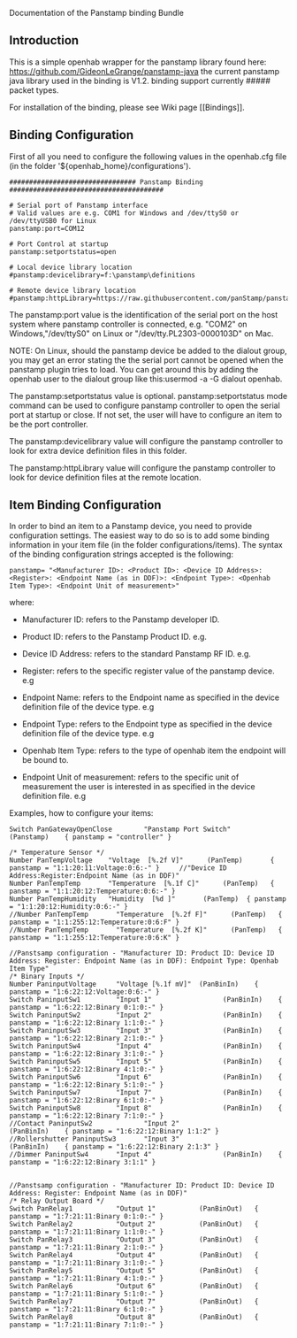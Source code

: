 Documentation of the Panstamp binding Bundle

## Introduction

This is a simple openhab wrapper for the panstamp library found here: https://github.com/GideonLeGrange/panstamp-java
the current panstamp java library used in the binding is V1.2.
binding support currently ##### packet types.

For installation of the binding, please see Wiki page [[Bindings]].

## Binding Configuration

First of all you need to configure the following values in the openhab.cfg file (in the folder '${openhab_home}/configurations').

    ################################ Panstamp Binding #######################################

    # Serial port of Panstamp interface
    # Valid values are e.g. COM1 for Windows and /dev/ttyS0 or /dev/ttyUSB0 for Linux
    panstamp:port=COM12

    # Port Control at startup
    panstamp:setportstatus=open

    # Local device library location
    #panstamp:devicelibrary=f:\panstamp\definitions

    # Remote device library location
    #panstamp:httpLibrary=https://raw.githubusercontent.com/panStamp/panstamp/master/devices/

The panstamp:port  value is the identification of the serial port on the host system where panstamp controller is connected, e.g. "COM2" on Windows,"/dev/ttyS0" on Linux or "/dev/tty.PL2303-0000103D" on Mac.

NOTE: On Linux, should the panstamp device be added to the dialout group, you may get an error stating the the serial port cannot be opened when the panstamp plugin tries to load. You can get around this by adding the openhab user to the dialout group like this:usermod -a -G dialout openhab.

The panstamp:setportstatus value is optional. panstamp:setportstatus mode command can be used to configure panstamp controller to open the serial port at startup or close. If not set, the user will have to configure an item to be the port controller.

The panstamp:devicelibrary value will configure the panstamp controller to look for extra device definition files in this folder.

The panstamp:httpLibrary value will configure the panstamp controller to look for device definition files at the remote location.

## Item Binding Configuration

In order to bind an item to a Panstamp device, you need to provide configuration settings. The easiest way to do so is to add some binding information in your item file (in the folder configurations/items). The syntax of the binding configuration strings accepted is the following:

    panstamp= "<Manufacturer ID>: <Product ID>: <Device ID Address>: <Register>: <Endpoint Name (as in DDF)>: <Endpoint Type>: <Openhab Item Type>: <Endpoint Unit of measurement>"

where:
- Manufacturer ID: refers to the Panstamp developer ID.<developer id="1" name="panStamp">

- Product ID: refers to the Panstamp Product ID. e.g. <dev id="6" name="bininps" label="Binary/Counter input module"/>

- Device ID Address: refers to the standard Panstamp RF ID. e.g. 

- Register: refers to the specific register value of the panstamp device. e.g <reg name="Binary states" id="12">

- Endpoint Name: refers to the Endpoint name as specified in the device definition file of the device type. e.g <endpoint name="Binary 1" type="bin" dir="inp">

- Endpoint Type: refers to the Endpoint type as specified in the device definition file of the device type. e.g <endpoint name="Binary 1" type="bin" dir="inp">

- Openhab Item Type: refers to the type of openhab item the endpoint will be bound to. 

- Endpoint Unit of measurement: refers to the specific unit of measurement the user is interested in as specified in the device definition file. e.g <unit name="V" factor="0.001" offset="0"/>

Examples, how to configure your items:

    Switch PanGatewayOpenClose        "Panstamp Port Switch"                                         (Panstamp)    { panstamp = "controller" }

    /* Temperature Sensor */
    Number PanTempVoltage    "Voltage  [%.2f V]"      (PanTemp)       { panstamp = "1:1:20:11:Voltage:0:6:-" }     //"Device ID Address:Register:Endpoint Name (as in DDF)"
    Number PanTempTemp       "Temperature  [%.1f C]"      (PanTemp)   { panstamp = "1:1:20:12:Temperature:0:6:-" }
    Number PanTempHumidity   "Humidity  [%d ]"       (PanTemp)  { panstamp = "1:1:20:12:Humidity:0:6:-" } 
    //Number PanTempTemp       "Temperature  [%.2f F]"      (PanTemp)   { panstamp = "1:1:255:12:Temperature:0:6:F" }
    //Number PanTempTemp       "Temperature  [%.2f K]"      (PanTemp)   { panstamp = "1:1:255:12:Temperature:0:6:K" }

    //Panstsamp configuration - "Manufacturer ID: Product ID: Device ID Address: Register: Endpoint Name (as in DDF): Endpoint Type: Openhab Item Type"
    /* Binary Inputs */
    Number PaninputVoltage     "Voltage [%.1f mV]"  (PanBinIn)    { panstamp = "1:6:22:12:Voltage:0:6:-" }
    Switch PaninputSw1         "Input 1"                  (PanBinIn)    { panstamp = "1:6:22:12:Binary 0:1:0:-" }
    Switch PaninputSw2         "Input 2"                  (PanBinIn)    { panstamp = "1:6:22:12:Binary 1:1:0:-" }
    Switch PaninputSw3         "Input 3"                  (PanBinIn)    { panstamp = "1:6:22:12:Binary 2:1:0:-" }
    Switch PaninputSw4         "Input 4"                  (PanBinIn)    { panstamp = "1:6:22:12:Binary 3:1:0:-" }
    Switch PaninputSw5         "Input 5"                  (PanBinIn)    { panstamp = "1:6:22:12:Binary 4:1:0:-" }
    Switch PaninputSw6         "Input 6"                  (PanBinIn)    { panstamp = "1:6:22:12:Binary 5:1:0:-" }
    Switch PaninputSw7         "Input 7"                  (PanBinIn)    { panstamp = "1:6:22:12:Binary 6:1:0:-" }
    Switch PaninputSw8         "Input 8"                  (PanBinIn)    { panstamp = "1:6:22:12:Binary 7:1:0:-" }
    //Contact PaninputSw2             "Input 2"                  (PanBinIn)    { panstamp = "1:6:22:12:Binary 1:1:2" }
    //Rollershutter PaninputSw3       "Input 3"                  (PanBinIn)    { panstamp = "1:6:22:12:Binary 2:1:3" }
    //Dimmer PaninputSw4       "Input 4"                  (PanBinIn)    { panstamp = "1:6:22:12:Binary 3:1:1" }

                                                                                                        
    //Panstsamp configuration - "Manufacturer ID: Product ID: Device ID Address: Register: Endpoint Name (as in DDF)"
    /* Relay Output Board */
    Switch PanRelay1           "Output 1"           (PanBinOut)   { panstamp = "1:7:21:11:Binary 0:1:0:-" }
    Switch PanRelay2           "Output 2"           (PanBinOut)   { panstamp = "1:7:21:11:Binary 1:1:0:-" }
    Switch PanRelay3           "Output 3"           (PanBinOut)   { panstamp = "1:7:21:11:Binary 2:1:0:-" }
    Switch PanRelay4           "Output 4"           (PanBinOut)   { panstamp = "1:7:21:11:Binary 3:1:0:-" }
    Switch PanRelay5           "Output 5"           (PanBinOut)   { panstamp = "1:7:21:11:Binary 4:1:0:-" }
    Switch PanRelay6           "Output 6"           (PanBinOut)   { panstamp = "1:7:21:11:Binary 5:1:0:-" }
    Switch PanRelay7           "Output 7"           (PanBinOut)   { panstamp = "1:7:21:11:Binary 6:1:0:-" }
    Switch PanRelay8           "Output 8"           (PanBinOut)   { panstamp = "1:7:21:11:Binary 7:1:0:-" }
